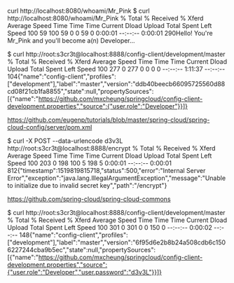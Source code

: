  curl http://localhost:8080/whoami/Mr_Pink
$ curl http://localhost:8080/whoami/Mr_Pink
  % Total    % Received % Xferd  Average Speed   Time    Time     Time  Current
                                 Dload  Upload   Total   Spent    Left  Speed
100    59  100    59    0     0     59      0  0:00:01 --:--:--  0:00:01   290Hello!  You're Mr_Pink and you'll become a(n) Developer...

 $ curl http://root:s3cr3t@localhost:8888/config-client/development/master
  % Total    % Received % Xferd  Average Speed   Time    Time     Time  Current
                                 Dload  Upload   Total   Spent    Left  Speed
100   277    0   277    0     0      0      0 --:--:--  1:11:37 --:--:--   104{"name":"config-client","profiles":["development"],"label":"master","version":"ddb40beecb66095725560d88cd08f21cb1fa8855","state":null,"propertySources":[{"name":"https://github.com/mxcheung/springcloud/config-client-development.properties","source":{"user.role":"Developer"}}]}

 
 https://github.com/eugenp/tutorials/blob/master/spring-cloud/spring-cloud-config/server/pom.xml
 
 
 $ curl -X POST --data-urlencode d3v3L  http://root:s3cr3t@localhost:8888/encrypt
  % Total    % Received % Xferd  Average Speed   Time    Time     Time  Current
                                 Dload  Upload   Total   Spent    Left  Speed
100   203    0   198  100     5    198      5  0:00:01 --:--:--  0:00:01   812{"timestamp":1519819815718,"status":500,"error":"Internal Server Error","exception":"java.lang.IllegalArgumentException","message":"Unable to initialize due to invalid secret key","path":"/encrypt"}
 
 
 https://github.com/spring-cloud/spring-cloud-commons
 
 
 $ curl http://root:s3cr3t@localhost:8888/config-client/development/master
  % Total    % Received % Xferd  Average Speed   Time    Time     Time  Current
                                 Dload  Upload   Total   Spent    Left  Speed
100   301    0   301    0     0    150      0 --:--:--  0:00:02 --:--:--   148{"name":"config-client","profiles":["development"],"label":"master","version":"6f95d6e2b8b24a508cdb6c1506227244cba9b5ec","state":null,"propertySources":[{"name":"https://github.com/mxcheung/springcloud/config-client-development.properties","source":{"user.role":"Developer","user.password":"d3v3L"}}]}
 